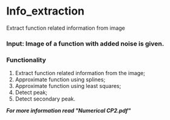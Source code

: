 # Info_extraction
 Extract function related information from image

### Input: Image of a function with added noise is given.

### Functionality
1. Extract function related information from the image;
2. Approximate function using splines;
3. Approximate function using least squares;
4. Detect peak;
5. Detect secondary peak.

***For more information read "Numerical CP2.pdf"***
